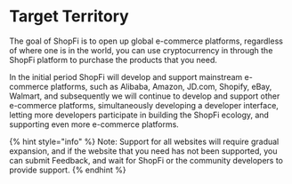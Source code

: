 # Target Territory

The goal of ShopFi is to open up global e-commerce platforms, regardless of where one is in the world, you can use cryptocurrency in through the ShopFi platform to purchase the products that you need.

In the initial period ShopFi will develop and support mainstream e-commerce platforms, such as Alibaba, Amazon, JD.com, Shopify, eBay, Walmart, and subsequently we will continue to develop and support other e-commerce platforms, simultaneously developing a developer interface, letting more developers participate in building the ShopFi ecology, and supporting even more e-commerce platforms.

{% hint style="info" %}
Note: Support for all websites will require gradual expansion, and if the website that you need has not been supported, you can submit Feedback, and wait for ShopFi or the community developers to provide support.
{% endhint %}
